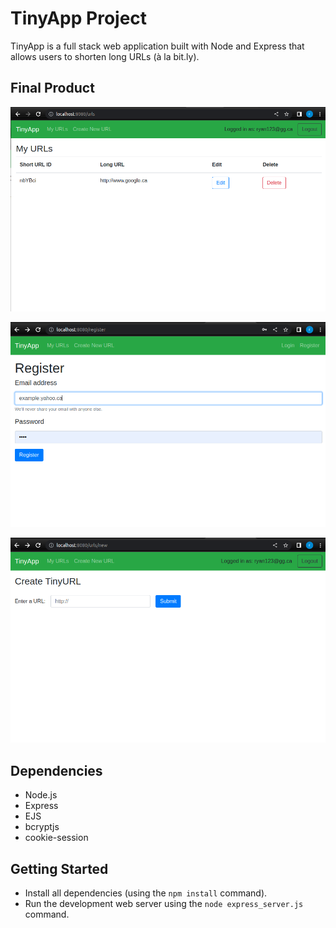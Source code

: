 # TinyApp Project

TinyApp is a full stack web application built with Node and Express that allows users to shorten long URLs (à la bit.ly).

## Final Product

!["Screenshot of URLs page"](https://github.com/plettboy/tinyApp/blob/master/docs/urls.png?raw=true)

!["Screenshot of the Registration Page"](https://github.com/plettboy/tinyApp/blob/master/docs/register_page.png?raw=true)

!["screenshot URL Addition Page"](https://github.com/plettboy/tinyApp/blob/master/docs/new_url_page.png?raw=true)

## Dependencies

- Node.js
- Express
- EJS
- bcryptjs
- cookie-session

## Getting Started

- Install all dependencies (using the `npm install` command).
- Run the development web server using the `node express_server.js` command.
